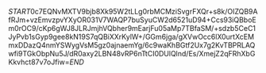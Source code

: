 $START$0c7EQNvMXTV9bjb8Xk95W2tLLg0rbMCMziSvgrFXQr+s8k/OIZQB9AfRJm+vzEmvzpvYXyOR031V7WAQP7buSyuCW2d6521uD94+Ccs93iQBboEm0rOC9/cKp6gWJ8JLRJmjhVQbher9mEarjFu05aMp7TBfaSM/+sdzb5CeC1JyPvb1sGyp9gee8kN19S7qQBiXXrKylW+/GGm6jga/gXVwOcc6lX0urtXcEMmxDDazQ4nmYSWygVsM5gz0ajnaemYg/6c9waKhBGtf2Ux7g2KvTBPRLAQwfi9TGkObpNu5J/dR0axy2LBN48vRP6nTtCI0DUlQlnd/Es/XmejZ2qFRhXbGKkvhct87v7oJfiw=$END$